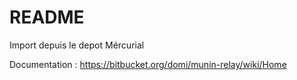 # README #

Import depuis le depot Mércurial

Documentation : https://bitbucket.org/domi/munin-relay/wiki/Home
